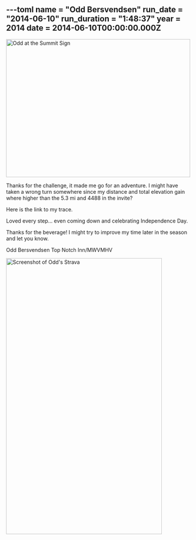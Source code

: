 ---toml
name = "Odd Bersvendsen"
run_date = "2014-06-10"
run_duration = "1:48:37"
year = 2014
date = 2014-06-10T00:00:00.000Z
---
<img src="/assets/images/uploads/tumblrinlinepkpe2hdmg11si9ly8500.jpg" alt="Odd at the Summit Sign" width="500" height="375">

Thanks for the challenge, it made me go for an adventure. I might have taken a wrong turn somewhere since my distance and total elevation gain where higher than the 5.3 mi and 4488 in the invite?

Here is the link to my trace.

Loved every step… even coming down and celebrating Independence Day.

Thanks for the beverage! I might try to improve my time later in the season and let you know.

Odd Bersvendsen
Top Notch Inn/MWVMHV

<img src="/assets/images/uploads/oddstrava.png" alt="Screenshot of Odd's Strava" width="423" height="750">
